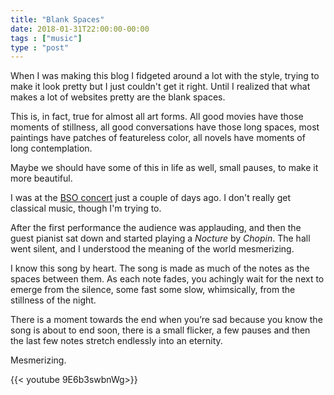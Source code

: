 ```yaml
---
title: "Blank Spaces"
date: 2018-01-31T22:00:00-00:00
tags : ["music"]
type : "post"
---
```


When I was making this blog I fidgeted around a lot with the style, trying to make it look pretty but I just couldn't get it right. Until I realized that what makes a lot of websites pretty are the blank spaces. 

This is, in fact, true for almost all art forms. All good movies have those moments of stillness, all good conversations have those long spaces, most paintings have patches of featureless color, all novels have moments of long contemplation.

Maybe we should have some of this in life as well, small pauses, to make it more beautiful.

I was at the [BSO concert](https://www.bsomusic.org/) just a couple of days ago. I don't really get classical music, though I'm trying to. 

After the first performance the audience was applauding, and then the guest pianist sat down and started playing a *Nocture* by *Chopin*. The hall went silent, and I understood the meaning of the world mesmerizing.

I know this song by heart. The song is made as much of the notes as the spaces between them. As each note fades, you achingly wait for the next to emerge from the silence, some fast some slow, whimsically, from the stillness of the night.

There is a moment towards the end when you’re sad because you know the song is about to end soon, there is a small flicker, a few pauses and then the last few notes stretch endlessly into an eternity.

Mesmerizing.

{{< youtube 9E6b3swbnWg>}}